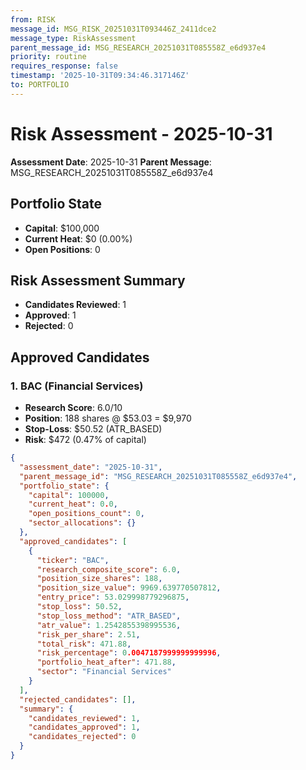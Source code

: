```yaml
---
from: RISK
message_id: MSG_RISK_20251031T093446Z_2411dce2
message_type: RiskAssessment
parent_message_id: MSG_RESEARCH_20251031T085558Z_e6d937e4
priority: routine
requires_response: false
timestamp: '2025-10-31T09:34:46.317146Z'
to: PORTFOLIO
---
```


# Risk Assessment - 2025-10-31

**Assessment Date**: 2025-10-31
**Parent Message**: MSG_RESEARCH_20251031T085558Z_e6d937e4

## Portfolio State
- **Capital**: $100,000
- **Current Heat**: $0 (0.00%)
- **Open Positions**: 0

## Risk Assessment Summary
- **Candidates Reviewed**: 1
- **Approved**: 1
- **Rejected**: 0

## Approved Candidates

### 1. BAC (Financial Services)
- **Research Score**: 6.0/10
- **Position**: 188 shares @ $53.03 = $9,970
- **Stop-Loss**: $50.52 (ATR_BASED)
- **Risk**: $472 (0.47% of capital)


```json
{
  "assessment_date": "2025-10-31",
  "parent_message_id": "MSG_RESEARCH_20251031T085558Z_e6d937e4",
  "portfolio_state": {
    "capital": 100000,
    "current_heat": 0.0,
    "open_positions_count": 0,
    "sector_allocations": {}
  },
  "approved_candidates": [
    {
      "ticker": "BAC",
      "research_composite_score": 6.0,
      "position_size_shares": 188,
      "position_size_value": 9969.639770507812,
      "entry_price": 53.029998779296875,
      "stop_loss": 50.52,
      "stop_loss_method": "ATR_BASED",
      "atr_value": 1.2542855398995536,
      "risk_per_share": 2.51,
      "total_risk": 471.88,
      "risk_percentage": 0.0047187999999999996,
      "portfolio_heat_after": 471.88,
      "sector": "Financial Services"
    }
  ],
  "rejected_candidates": [],
  "summary": {
    "candidates_reviewed": 1,
    "candidates_approved": 1,
    "candidates_rejected": 0
  }
}
```
